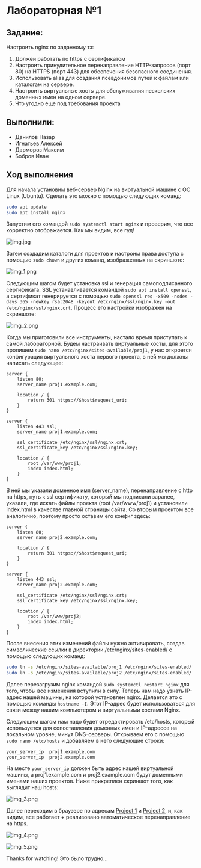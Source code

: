 # Лабораторная №1

## Задание:
Настроить nginx по заданному тз:
1) Должен работать по https c сертификатом
2) Настроить принудительное перенаправление HTTP-запросов (порт 80) на HTTPS (порт 443) для обеспечения безопасного соединения.
3) Использовать alias для создания псевдонимов путей к файлам или каталогам на сервере.
4) Настроить виртуальные хосты для обслуживания нескольких доменных имен на одном сервере.
5) Что угодно еще под требования проекта
  
## Выполнили:
* Данилов Назар
* Игнатьев Алексей
* Дармороз Максим
* Бобров Иван

## Ход выполнения

Для начала установим веб-сервер Nginx на виртуальной машине с ОС Linux (Ubuntu). Сделать это можно с помощью следующих команд:

```bash
sudo apt update
sudo apt install nginx
```

Запустим его командой ```sudo systemctl start nginx``` и проверим, что все корректно отображается. Как мы видим, все гуд!

![img.jpg](img/img.jpg)

Затем создадим каталоги для проектов и настроим права доступа с помощью ```sudo chown``` и других команд, изображенных на скриншоте:

![img_1.png](img/img_1.png)

Следующим шагом будет установка ssl и генерация самоподписанного сертификата. SSL устанавливается командой ```sudo apt install openssl```, 
а сертификат генерируется с помощью ```sudo openssl req -x509 -nodes -days 365 -newkey rsa:2048 -keyout /etc/nginx/ssl/nginx.key -out /etc/nginx/ssl/nginx.crt```.
Процесс его настройки изображен на скриншоте:

![img_2.png](img/img_2.png)

Когда мы приготовили все инструменты, настало время приступать к самой лабораторной. Будем настраивать виртуальные хосты,
для этого пропишем ```sudo nano /etc/nginx/sites-available/proj1```, у нас откроется конфигурация виртуального хоста первого проекта,
в ней мы должны написать следующее:

```nginx
server {
    listen 80;
    server_name proj1.example.com;

    location / {
        return 301 https://$host$request_uri;
    }
}

server {
    listen 443 ssl;
    server_name proj1.example.com;

    ssl_certificate /etc/nginx/ssl/nginx.crt;
    ssl_certificate_key /etc/nginx/ssl/nginx.key;

    location / {
        root /var/www/proj1;
        index index.html;
    }
}
```

В ней мы указали доменное имя (server_name), перенаправление с http на https, путь к ssl сертификату, который мы подписали
заранее, указали, где искать файлы проекта (root /var/www/proj1) и установили index.html в качестве главной страницы сайта.
Со вторым проектом все аналогично, поэтому просто оставим его конфиг здесь:

```nginx
server {
    listen 80;
    server_name proj2.example.com;

    location / {
        return 301 https://$host$request_uri;
    }
}

server {
    listen 443 ssl;
    server_name proj2.example.com;

    ssl_certificate /etc/nginx/ssl/nginx.crt;
    ssl_certificate_key /etc/nginx/ssl/nginx.key;

    location / {
        root /var/www/proj2;
        index index.html;
    }
}
```

После внесения этих изменений файлы нужно активировать, создав символические ссылки в директории /etc/nginx/sites-enabled/
с помощью следующих команд:

```bash
sudo ln -s /etc/nginx/sites-available/proj1 /etc/nginx/sites-enabled/
sudo ln -s /etc/nginx/sites-available/proj2 /etc/nginx/sites-enabled/
```

Далее перезагрузим nginx командой ```sudo systemctl restart nginx``` для того, чтобы все изменения вступили в силу. Теперь
нам надо узнать IP-адрес нашей машины, на которой установлен nginx. Делается это с помощью команды ```hostname -I```. Этот
IP-адрес будет использоваться для связи между нашим компьютером и виртуальными хостами Nginx.

Следующим шагом нам надо будет отредактировать /etc/hosts, который используется для сопоставления доменных имен и IP-адресов
на локальном уровне, минуя DNS-серверы. Открываем его с помощью ```sudo nano /etc/hosts``` и добавляем в него следующие строки:

```
your_server_ip  proj1.example.com
your_server_ip  proj2.example.com
```

На месте ```your_server_ip``` должен быть адрес нашей виртуальной машины, а proj1.example.com и proj2.example.com будут 
доменными именами наших проектов. Ниже прикреплен скриншот того, как выглядит наш hosts:

![img_3.png](img/img_3.png)

Далее переходим в браузере по адресам [Project 1](http://proj1.example.com) и [Project 2](http://proj2.example.com), и, как видим, все работает +
реализовано автоматическое перенаправление на https.

![img_4.png](img/img_4.png)

![img_5.png](img/img_5.png)

Thanks for watching! Это было трудно...

